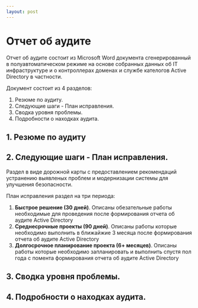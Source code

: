 ```yaml
---
layout: post
---
```


# Отчет об аудите

Отчет об аудите состоит из Microsoft Word документа сгенерированный в полуавтоматическом режиме на основе собранных данных об IT инфраструктуре и о контроллерах доменах и службе кателогов Active Directory в частности.

Документ состоит из 4 разделов:

1. Резюме по аудиту. 
2. Следующие шаги - План исправления.
3. Сводка уровня проблемы.
4. Подробности о находках аудита.


## 1. Резюме по аудиту


## 2. Следующие шаги - План исправления.

Раздел в виде дорожной карты с предоставлением рекомендаций устранению выявленых проблем и модернизации системы для улучшения безопасности.

План исправления раздел на три периода:
1. **Быстрое решение (30 дней)**. Описаны обезательные работы необходимые для проведения после формирования отчета об аудите Active Directory
2. **Среднесрочные проекты (90 дней)**. Описаны работы которые необходимо выполнить в ближайжие 3 месяца после формирования отчета об аудите Active Directory
3. **Долгосрочное планирование проекта (6+ месяцев)**. Описаны работы которые необходимо запланировать и выполнить спустя пол года с помента формирования отчета об аудите Active Directory


## 3. Сводка уровня проблемы.


## 4. Подробности о находках аудита.

